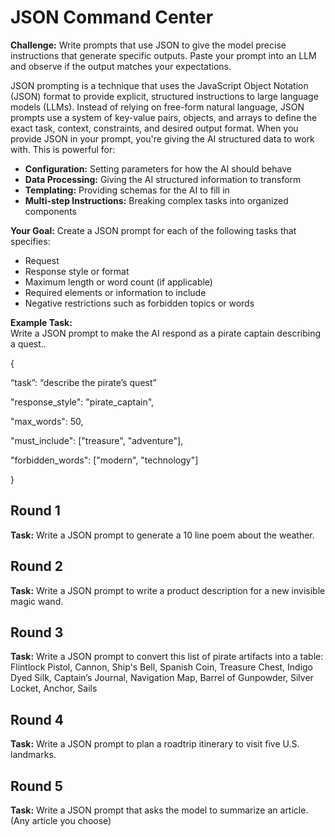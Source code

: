 # JSON Command Center 

**Challenge:** Write prompts that use JSON to give the model precise instructions that generate specific outputs. Paste your prompt into an LLM and observe if the output matches your expectations. 

JSON prompting is a technique that uses the JavaScript Object Notation (JSON) format to provide explicit, structured instructions to large language models (LLMs). Instead of relying on free-form natural language, JSON prompts use a system of key-value pairs, objects, and arrays to define the exact task, context, constraints, and desired output format. When you provide JSON in your prompt, you're giving the AI structured data to work with. This is powerful for:

* **Configuration:** Setting parameters for how the AI should behave  
* **Data Processing:** Giving the AI structured information to transform  
* **Templating:** Providing schemas for the AI to fill in  
* **Multi-step Instructions:** Breaking complex tasks into organized components

**Your Goal:** Create a JSON prompt for each of the following tasks that specifies:

* Request  
* Response style or format  
* Maximum length or word count (if applicable)  
* Required elements or information to include  
* Negative restrictions such as forbidden topics or words

**Example Task:**   
Write a JSON prompt to make the AI respond as a pirate captain describing a quest..

{

  “task”: “describe the pirate’s quest”

  "response\_style": "pirate\_captain",

  "max\_words": 50,

  "must\_include": \["treasure", "adventure"\],

  "forbidden\_words": \["modern", "technology"\]

}

## Round 1

**Task:** Write a JSON prompt to generate a 10 line poem about the weather. 

## Round 2

**Task:** Write a JSON prompt to write a product description for a new invisible magic wand. 

## Round 3

**Task:** Write a JSON prompt to convert this list of pirate artifacts into a table: Flintlock Pistol, Cannon, Ship's Bell, Spanish Coin, Treasure Chest, Indigo Dyed Silk, Captain’s Journal, Navigation Map, Barrel of Gunpowder, Silver Locket, Anchor, Sails

## Round 4

**Task:** Write a JSON prompt to plan a roadtrip itinerary to visit five U.S. landmarks. 

## Round 5

**Task:** Write a JSON prompt that asks the model to summarize an article. (Any article you choose)
